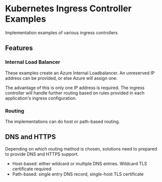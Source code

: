 # Kubernetes Ingress Controller Examples
Implementation examples of various ingress controllers

## Features
### Internal Load Balancer
These examples create an Azure Internal Loadbalancer.  An unreserved IP address can be provided, or else Azure will assign one.

The advantage of this is only one IP address is required.  The ingress controller will handle further routing based on rules provided in each application's ingress configuration.

### Routing
The implementations can do host or path-based routing.

## DNS and HTTPS
Depending on which routing method is chosen, solutions need to prepared to provide DNS and HTTPS support.

* Host-based: either wildcard or multiple DNS entries. Wildcard TLS certificate required
* Path-based: single entry DNS record, single-host TLS certificate

